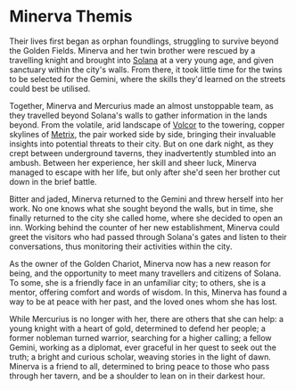 # Minerva Themis

Their lives first began as orphan foundlings, struggling to survive beyond the Golden Fields. Minerva and her twin brother were rescued by a travelling knight and brought into [Solana](../continents/rathe/solana/solana.md) at a very young age, and given sanctuary within the city's walls. From there, it took little time for the twins to be selected for the Gemini, where the skills they'd learned on the streets could best be utilised.

Together, Minerva and Mercurius made an almost unstoppable team, as they travelled beyond Solana's walls to gather information in the lands beyond. From the volatile, arid landscape of [Volcor](../continents/rathe/volcor/volcor.md) to the towering, copper skylines of [Metrix](../continents/rathe/metrix/metrix.md), the pair worked side by side, bringing their invaluable insights into potential threats to their city. But on one dark night, as they crept between underground taverns, they inadvertently stumbled into an ambush. Between her experience, her skill and sheer luck, Minerva managed to escape with her life, but only after she'd seen her brother cut down in the brief battle.

Bitter and jaded, Minerva returned to the Gemini and threw herself into her work. No one knows what she sought beyond the walls, but in time, she finally returned to the city she called home, where she decided to open an inn. Working behind the counter of her new establishment, Minerva could greet the visitors who had passed through Solana's gates and listen to their conversations, thus monitoring their activities within the city.

As the owner of the Golden Chariot, Minerva now has a new reason for being, and the opportunity to meet many travellers and citizens of Solana. To some, she is a friendly face in an unfamiliar city; to others, she is a mentor, offering comfort and words of wisdom. In this, Minerva has found a way to be at peace with her past, and the loved ones whom she has lost.

While Mercurius is no longer with her, there are others that she can help: a young knight with a heart of gold, determined to defend her people; a former nobleman turned warrior, searching for a higher calling; a fellow Gemini, working as a diplomat, ever graceful in her quest to seek out the truth; a bright and curious scholar, weaving stories in the light of dawn. Minerva is a friend to all, determined to bring peace to those who pass through her tavern, and be a shoulder to lean on in their darkest hour.
